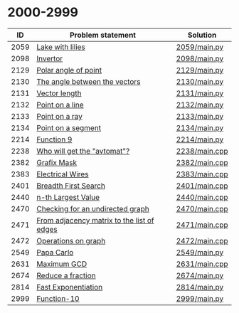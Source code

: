 # 2000-2999

| ID   | Problem statement                                                                      | Solution                       |
|------|----------------------------------------------------------------------------------------|--------------------------------|
| 2059 | [Lake with lilies](https://www.e-olymp.com/en/problems/2059)                           | [2059/main.py](2059/main.py)   |
| 2098 | [Invertor](https://www.e-olymp.com/en/problems/2098)                                   | [2098/main.py](2098/main.py)   |
| 2129 | [Polar angle of point](https://www.e-olymp.com/en/problems/2129)                       | [2129/main.py](2129/main.py)   |
| 2130 | [The angle between the vectors](https://www.e-olymp.com/en/problems/2130)              | [2130/main.py](2130/main.py)   |
| 2131 | [Vector length](https://www.e-olymp.com/en/problems/2131)                              | [2131/main.py](2131/main.py)   |
| 2132 | [Point on a line](https://www.e-olymp.com/en/problems/2132)                            | [2132/main.py](2132/main.py)   |
| 2133 | [Point on a ray](https://www.e-olymp.com/en/problems/2133)                             | [2133/main.py](2133/main.py)   |
| 2134 | [Point on a segment](https://www.e-olymp.com/en/problems/2134)                         | [2134/main.py](2134/main.py)   |
| 2214 | [Function 9](https://www.e-olymp.com/en/problems/2214)                                 | [2214/main.py](2214/main.py)   |
| 2238 | [Who will get the "avtomat"?](https://www.e-olymp.com/en/problems/2238)                | [2238/main.cpp](2238/main.cpp) |
| 2382 | [Grafix Mask](https://www.e-olymp.com/en/problems/2382)                                | [2382/main.cpp](2382/main.cpp) |
| 2383 | [Electrical Wires](https://www.e-olymp.com/en/problems/2383)                           | [2383/main.cpp](2383/main.cpp) |
| 2401 | [Breadth First Search](https://www.e-olymp.com/en/problems/2401)                       | [2401/main.cpp](2401/main.cpp) |
| 2440 | [n-th Largest Value](https://www.e-olymp.com/en/problems/2440)                         | [2440/main.cpp](2440/main.cpp) |
| 2470 | [Checking for an undirected graph](https://www.e-olymp.com/en/problems/2470)           | [2470/main.cpp](2470/main.cpp) |
| 2471 | [From adjacency matrix to the list of edges](https://www.e-olymp.com/en/problems/2471) | [2471/main.cpp](2471/main.cpp) |
| 2472 | [Operations on graph](https://www.e-olymp.com/en/problems/2472)                        | [2472/main.cpp](2472/main.cpp) |
| 2549 | [Papa Carlo](https://www.e-olymp.com/en/problems/2549)                                 | [2549/main.py](2549/main.py)   |
| 2631 | [Maximum GCD](https://www.e-olymp.com/en/problems/2631)                                | [2631/main.cpp](2631/main.cpp) |
| 2674 | [Reduce a fraction](https://www.e-olymp.com/en/problems/2674)                          | [2674/main.py](2674/main.py)   |
| 2814 | [Fast Exponentiation](https://www.e-olymp.com/en/problems/2814)                        | [2814/main.py](2814/main.py)   |
| 2999 | [Function-10](https://www.e-olymp.com/en/problems/2999)                                | [2999/main.py](2999/main.py)   |

